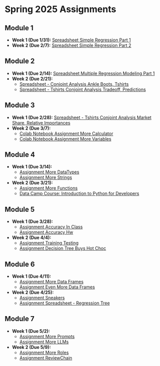 # Spring 2025 Assignments

## Module 1
- **Week 1 (Due 1/31):** [Spreadsheet Simple Regression Part 1](https://docs.google.com/spreadsheets/d/1prW31l26jAyrzBsleFBplBFL5cDZpjBjZxNQvU47AXM/edit?usp=sharing)
- **Week 2 (Due 2/7):** [Spreadsheet Simple Regression Part 2](https://docs.google.com/spreadsheets/d/1TknM0EyN0gupuKe6mWX26-9ze4MTHtWnoRa6mEPyRvQ/edit?usp=sharing)

## Module 2
- **Week 1 (Due 2/14):** [Spreadsheet Multiple Regression Modeling Part 1](https://docs.google.com/spreadsheets/d/1T353t6ABouoLqBPrv_bid4x6TXORpHz2r6pzl_qbYUE/edit?gid=1694391609#gid=1694391609)
- **Week 2 (Due 2/21):**
  - [Spreadsheet - Conjoint Analysis Ankle Boots, Tshirts](https://docs.google.com/spreadsheets/d/1gwV90lmmhR1LA3g4Tggnr8LIAyFTgmIT43sWFe2gLn4/edit?usp=drive_link)
  - [Spreadsheet - Tshirts Conjoint Analysis Tradeoff, Predictions](https://docs.google.com/spreadsheets/d/1DcvvbGaL5qiAtBV0QzTAXg3J7NH0q9KBqahJp34uSrQ/edit?usp=drive_link)

## Module 3
- **Week 1 (Due 2/28):** [Spreadsheet - Tshirts Conjoint Analysis Market Share, Relative Importances](https://docs.google.com/spreadsheets/d/1_0QbGsKspYEQXD3XVz14C4McWl139h6HnAWoDi-tP9k/edit?usp=drive_link)
- **Week 2 (Due 3/7):**
  - [Colab Notebook Assignment More Calculator](https://colab.research.google.com/github/calvinw/Ma322Notebooks/blob/main/MoreCalculator.ipynb)
  - [Colab Notebook Assignment More Variables](https://colab.research.google.com/github/calvinw/Ma322Notebooks/blob/main/MoreVariables.ipynb)

## Module 4
- **Week 1 (Due 3/14):**
  - [Assignment More DataTypes](https://colab.research.google.com/github/calvinw/Ma322Notebooks/blob/main/MoreDataTypes.ipynb)
  - [Assignment More Strings](https://colab.research.google.com/github/calvinw/Ma322Notebooks/blob/main/MoreStrings.ipynb)
- **Week 2 (Due 3/21):**
  - [Assignment More Functions](https://colab.research.google.com/github/calvinw/Ma322Notebooks/blob/main/MoreFunctions.ipynb)
  - [Data Camp Course: Introduction to Python for Developers](https://campus.datacamp.com/courses/introduction-to-python-for-developers)

## Module 5
- **Week 1 (Due 3/28):**
  - [Assignment Accuracy In Class](https://docs.google.com/spreadsheets/d/1rgDmkpRcZP_0PoEKWhwuZKOTrZjEUa6xDjRohGy16LI/edit?usp=sharing)
  - [Assignment Accuracy Hw](https://docs.google.com/spreadsheets/d/1BphL-0ryz4NxCxoxbKdbcdqgSq4-1FXDgxIvRWEGKtU/edit?usp=sharing)
- **Week 2 (Due 4/4):**
  - [Assignment Training Testing](https://docs.google.com/spreadsheets/d/1h2VaBUZ4A78R_d3zJJnoRCzURlmvl5IbLzhCXCQA_xo/edit?usp=sharing)
  - [Assignment Decision Tree Buys Hot Choc](https://docs.google.com/spreadsheets/d/12p-yqSX5rlLslAFv2BM3yMRHMdvhdndwcF-dkgmVaFY/edit?usp=sharing)

## Module 6
- **Week 1 (Due 4/11):**
  - [Assignment More Data Frames](https://colab.research.google.com/github/calvinw/Ma322Notebooks/blob/main/MoreDataFrames.ipynb)
  - [Assignment Even More Data Frames](https://colab.research.google.com/github/calvinw/Ma322Notebooks/blob/main/EvenMoreDataFrames.ipynb)
- **Week 2 (Due 4/25):**
  - [Assignment Sneakers](https://colab.research.google.com/github/calvinw/Ma322Notebooks/blob/main/Sneakers.ipynb)
  - [Assignment Spreadsheet - Regression Tree](https://docs.google.com/spreadsheets/d/12d3n5BuA5t8bt5U2ibQva4SC3BeL4s_aSR-dqOl2rHs/edit?gid=1414619388#gid=1414619388)

## Module 7
- **Week 1 (Due 5/2):**
  - [Assignment More Prompts](https://colab.research.google.com/github/calvinw/Ma322Notebooks/blob/main/MorePrompts.ipynb)
  - [Assignment More LLMs](https://colab.research.google.com/github/calvinw/Ma322Notebooks/blob/main/MoreLLMs.ipynb)
- **Week 2 (Due 5/9):**
  - [Assignment More Roles](https://colab.research.google.com/github/calvinw/Ma322Notebooks/blob/main/MoreRoles.ipynb)
  - [Assignment ReviewChain](https://colab.research.google.com/github/calvinw/Ma322Notebooks/blob/main/ReviewChain.ipynb)
